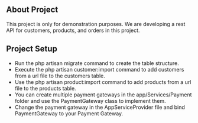 ## About Project

This project is only for demonstration purposes.
We are developing a rest API for customers, products, and orders in this project.

## Project Setup

- Run the php artisan migrate command to create the table structure.
- Execute the php artisan customer:import command to add customers from a url file to the customers table.
- Use the php artisan product:import command to add products from a url file to the products table.
- You can create multiple payment gateways in the app/Services/Payment folder and use the PaymentGateway class to implement them.
- Change the payment gateway in the AppServiceProvider file and bind PaymentGateway to your Payment Gateway.